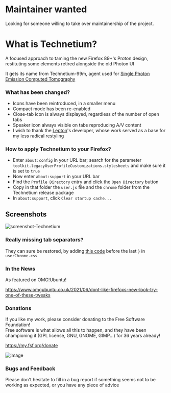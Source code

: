 # Maintainer wanted
Looking for someone willing to take over maintainership of the project.

# What is Technetium?
A focused approach to taming the new Firefox 89+'s Proton design, restituting some elements retired alongside the old Photon UI

It gets its name from Technetium-99m, agent used for [Single Photon Emission Computed Tomography](https://en.wikipedia.org/wiki/Single-photon_emission_computed_tomography)


### What has been changed?
- Icons have been reintroduced, in a smaller menu
- Compact mode has been re-enabled
- Close-tab icon is always displayed, regardless of the number of open tabs 
- Speaker icon always visible on tabs reproducing A/V content
- I wish to thank the [Lepton](https://github.com/black7375/Firefox-UI-Fix)'s developer, whose work served as a base for my less radical restyling


### How to apply Technetium to your Firefox?
-  Enter `about:config` in your URL bar; search for the parameter `toolkit.legacyUserProfileCustomizations.stylesheets` and make sure it is set to `true` 
-  Now enter `about:support` in your URL bar
-  Find the `Profile Directory` entry and click the `Open Directory` button
-  Copy in that folder the `user.js` file and the `chrome` folder from the Technetium release package
-  In `about:support`, click `Clear startup cache...`

## Screenshots

![screenshot-Technetium](https://user-images.githubusercontent.com/16632292/122136471-dca69480-ce42-11eb-8a49-6a13ad77c9aa.png)

### Really missing tab separators?
They can sure be restored, by adding [this code](https://pastebin.com/yHggpULx) before the last `}` in `userChrome.css`

### In the News   
As featured on OMG!Ubuntu!

https://www.omgubuntu.co.uk/2021/06/dont-like-firefoxs-new-look-try-one-of-these-tweaks

### Donations
If you like my work, please consider donating to the Free Software Foundation!   
Free software is what allows all this to happen, and they have been championing it (GPL license, GNU, GNOME, GIMP...) for 36 years already!

https://my.fsf.org/donate  

![image](https://user-images.githubusercontent.com/16632292/122197289-53ba4800-ce98-11eb-9d8c-f318f587619f.png)

### Bugs and Feedback
Please don't hesitate to fill in a bug report if something seems not to be working as expected, or you have any piece of advice
